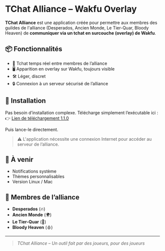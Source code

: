 # TChat Alliance – Wakfu Overlay

**TChat Alliance** est une application créée pour permettre aux membres des guildes de l'alliance (Desperados, Ancien Monde, Le Tier-Quar, Bloody Heaven) de **communiquer via un tchat en surcouche (overlay) de Wakfu**.

## 📦 Fonctionnalités

- 💬 Tchat temps réel entre membres de l’alliance  
- 🖥️ Apparition en overlay sur Wakfu, toujours visible  
- 🛠️ Léger, discret  
- 🔒 Connexion à un serveur sécurisé de l’alliance  

## 🚀 Installation

Pas besoin d’installation complexe. Télécharge simplement l’exécutable ici :  
👉 [Lien de téléchargement 1.1.0](https://mega.nz/file/mUdnQCDT#GzQWKOpxcttr-vRb12znADO3X-5rJfnDxwiwdWb62Ns)

Puis lance-le directement.

> ⚠️ L'application nécessite une connexion Internet pour accéder au serveur de l’alliance.

## 🧪 À venir

- Notifications système  
- Thèmes personnalisables  
- Version Linux / Mac  

## 🤝 Membres de l’alliance

- **Desperados** (🔥)  
- **Ancien Monde** (🌍)  
- **Le Tier-Quar** (🏴)  
- **Bloody Heaven** (🩸)  

---

> *TChat Alliance – Un outil fait par des joueurs, pour des joueurs*

